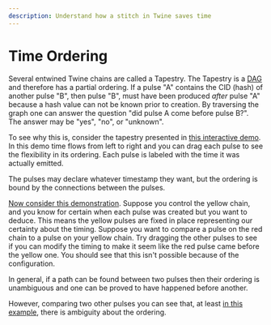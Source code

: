 ```yaml
---
description: Understand how a stitch in Twine saves time
---
```


# Time Ordering

Several entwined Twine chains are called a Tapestry. The Tapestry is a [DAG](https://en.wikipedia.org/wiki/Directed\_acyclic\_graph) and therefore has a partial ordering. If a pulse "A" contains the CID (hash) of another pulse "B", then pulse "B", must have been produced _after_ pulse "A" because a hash value can not be known prior to creation. By traversing the graph one can answer the question "did pulse A come before pulse B?". The answer may be "yes", "no", or "unknown".

To see why this is, consider the tapestry presented in [this interactive demo](https://pitch-assets.pages.dev/#/embed/TimeBoundingGrid). In this demo time flows from left to right and you can drag each pulse to see the flexibility in its ordering. Each pulse is labeled with the time it was actually emitted.

The pulses may declare whatever timestamp they want, but the ordering is bound by the connections between the pulses.

[Now consider this demonstration](https://pitch-assets.pages.dev/#/embed/TimeBoundingGrid?expanded=3\&expanded=12\&isFixed=gold). Suppose you control the yellow chain, and you know for certain when each pulse was created but you want to deduce. This means the yellow pulses are fixed in place representing our certainty about the timing. Suppose you want to compare a pulse on the red chain to a pulse on your yellow chain. Try dragging the other pulses to see if you can modify the timing to make it seem like the red pulse came before the yellow one. You should see that this isn't possible because of the configuration.

In general, if a path can be found between two pulses then their ordering is unambiguous and one can be proved to have happened before another.

However, comparing two other pulses you can see that, at least [in this example](https://pitch-assets.pages.dev/#/embed/TimeBoundingGrid?expanded=2\&expanded=12\&isFixed=gold), there is ambiguity about the ordering.
